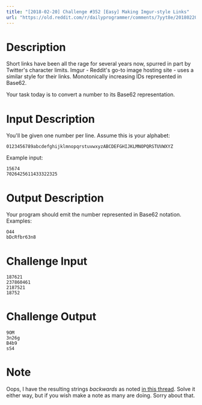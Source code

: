 ```yaml
---
title: "[2018-02-20] Challenge #352 [Easy] Making Imgur-style Links"
url: "https://old.reddit.com/r/dailyprogrammer/comments/7yyt8e/20180220_challenge_352_easy_making_imgurstyle/"
---
```


# Description

Short links have been all the rage for several years now, spurred in part by Twitter's character limits. Imgur - Reddit's go-to image hosting site - uses a similar style for their links. Monotonically increasing IDs represented in Base62. 

Your task today is to convert a number to its Base62 representation.

# Input Description

You'll be given one number per line. Assume this is your alphabet:

    0123456789abcdefghijklmnopqrstuvwxyzABCDEFGHIJKLMNOPQRSTUVWXYZ 

Example input:

    15674
    7026425611433322325

# Output Description

Your program should emit the number represented in Base62 notation. Examples:

    O44
    bDcRfbr63n8

# Challenge Input

    187621
    237860461
    2187521
    18752

# Challenge Output

    9OM
    3n26g
    B4b9
    sS4    

# Note 

Oops, I have the resulting strings _backwards_ as noted [in this thread](https://www.reddit.com/r/dailyprogrammer/comments/7yyt8e/20180220_challenge_352_easy_making_imgurstyle/dukagoy/?utm_content=permalink&utm_medium=front&utm_source=reddit&utm_name=dailyprogrammer). Solve it either way, but if you wish make a note as many are doing. Sorry about that.